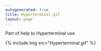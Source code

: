 ```yaml
---
autogenerated: true
title: Hyperterminal.gif
layout: page
---
```


Part of help to Hyperterminal use

{% include img src="Hyperterminal.gif" %}


